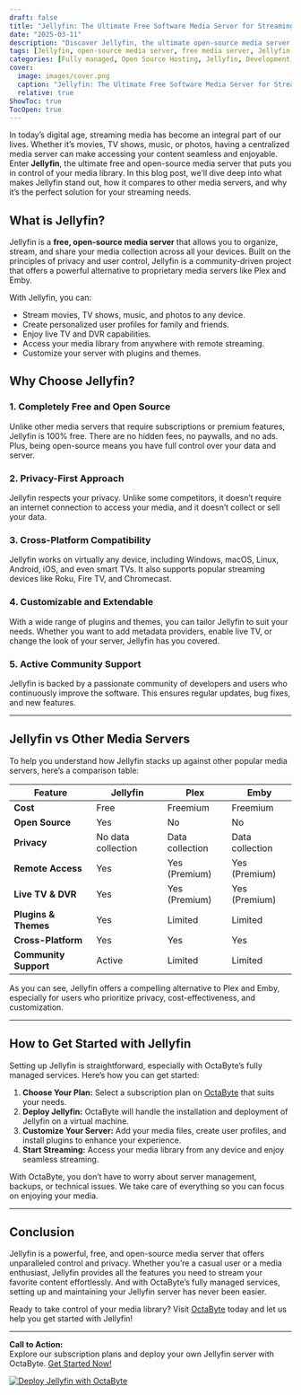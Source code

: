 ```yaml
---
draft: false
title: "Jellyfin: The Ultimate Free Software Media Server for Streaming Movies, Music, and More"
date: "2025-03-11"
description: "Discover Jellyfin, the ultimate open-source media server for streaming your favorite movies, music, and more. Learn how Jellyfin compares to other media servers and why it’s the perfect choice for your media streaming needs."
tags: [Jellyfin, open-source media server, free media server, Jellyfin vs Plex, Jellyfin vs Emby, media streaming, self-hosted media server, OctaByte, managed media server]
categories: [Fully managed, Open Source Hosting, Jellyfin, Development, Dev Tools]
cover:
  image: images/cover.png
  caption: "Jellyfin: The Ultimate Free Software Media Server for Streaming Movies, Music, and More"
  relative: true
ShowToc: true
TocOpen: true
---
```



In today’s digital age, streaming media has become an integral part of our lives. Whether it’s movies, TV shows, music, or photos, having a centralized media server can make accessing your content seamless and enjoyable. Enter **Jellyfin**, the ultimate free and open-source media server that puts you in control of your media library. In this blog post, we’ll dive deep into what makes Jellyfin stand out, how it compares to other media servers, and why it’s the perfect solution for your streaming needs.

## What is Jellyfin?

Jellyfin is a **free, open-source media server** that allows you to organize, stream, and share your media collection across all your devices. Built on the principles of privacy and user control, Jellyfin is a community-driven project that offers a powerful alternative to proprietary media servers like Plex and Emby.

With Jellyfin, you can:

- Stream movies, TV shows, music, and photos to any device.
- Create personalized user profiles for family and friends.
- Enjoy live TV and DVR capabilities.
- Access your media library from anywhere with remote streaming.
- Customize your server with plugins and themes.

## Why Choose Jellyfin?

### 1. **Completely Free and Open Source**
Unlike other media servers that require subscriptions or premium features, Jellyfin is 100% free. There are no hidden fees, no paywalls, and no ads. Plus, being open-source means you have full control over your data and server.

### 2. **Privacy-First Approach**
Jellyfin respects your privacy. Unlike some competitors, it doesn’t require an internet connection to access your media, and it doesn’t collect or sell your data.

### 3. **Cross-Platform Compatibility**
Jellyfin works on virtually any device, including Windows, macOS, Linux, Android, iOS, and even smart TVs. It also supports popular streaming devices like Roku, Fire TV, and Chromecast.

### 4. **Customizable and Extendable**
With a wide range of plugins and themes, you can tailor Jellyfin to suit your needs. Whether you want to add metadata providers, enable live TV, or change the look of your server, Jellyfin has you covered.

### 5. **Active Community Support**
Jellyfin is backed by a passionate community of developers and users who continuously improve the software. This ensures regular updates, bug fixes, and new features.

---

## Jellyfin vs Other Media Servers

To help you understand how Jellyfin stacks up against other popular media servers, here’s a comparison table:

| Feature                | Jellyfin          | Plex              | Emby              |
|------------------------|-------------------|-------------------|-------------------|
| **Cost**               | Free              | Freemium          | Freemium          |
| **Open Source**        | Yes               | No                | No                |
| **Privacy**            | No data collection| Data collection   | Data collection   |
| **Remote Access**      | Yes               | Yes (Premium)     | Yes (Premium)     |
| **Live TV & DVR**      | Yes               | Yes (Premium)     | Yes (Premium)     |
| **Plugins & Themes**   | Yes               | Limited           | Limited           |
| **Cross-Platform**     | Yes               | Yes               | Yes               |
| **Community Support**  | Active            | Limited           | Limited           |

As you can see, Jellyfin offers a compelling alternative to Plex and Emby, especially for users who prioritize privacy, cost-effectiveness, and customization.

---

## How to Get Started with Jellyfin

Setting up Jellyfin is straightforward, especially with OctaByte’s fully managed services. Here’s how you can get started:

1. **Choose Your Plan:** Select a subscription plan on [OctaByte](https://octabyte.io) that suits your needs.
2. **Deploy Jellyfin:** OctaByte will handle the installation and deployment of Jellyfin on a virtual machine.
3. **Customize Your Server:** Add your media files, create user profiles, and install plugins to enhance your experience.
4. **Start Streaming:** Access your media library from any device and enjoy seamless streaming.

With OctaByte, you don’t have to worry about server management, backups, or technical issues. We take care of everything so you can focus on enjoying your media.

---

## Conclusion

Jellyfin is a powerful, free, and open-source media server that offers unparalleled control and privacy. Whether you’re a casual user or a media enthusiast, Jellyfin provides all the features you need to stream your favorite content effortlessly. And with OctaByte’s fully managed services, setting up and maintaining your Jellyfin server has never been easier.

Ready to take control of your media library? Visit [OctaByte](https://octabyte.io) today and let us help you get started with Jellyfin!

---

**Call to Action:**  
Explore our subscription plans and deploy your own Jellyfin server with OctaByte. [Get Started Now!](https://octabyte.io)

[![Deploy Jellyfin with OctaByte](/images/deploy-on-octabyte.png)](https://octabyte.io/fully-managed-open-source-services/development/dev-tools/jellyfin)